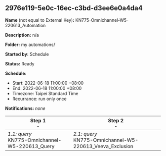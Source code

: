 ## 2976e119-5e0c-16ec-c3bd-d3ee6e0a4da4

**Name** (not equal to External Key)**:** KN775-Omnichannel-W5-220613_Automation

**Description:** n/a

**Folder:** my automations/

**Started by:** Schedule

**Status:** Ready

**Schedule:**

* Start: 2022-06-18 11:00:00 +08:00
* End: 2022-06-18 11:00:00 +08:00
* Timezone: Taipei Standard Time
* Recurrance: run only once

**Notifications:** _none_


| Step 1<br>_<small>-</small>_ | Step 2<br>_<small>-</small>_ |
| --- | --- |
| _1.1: query_<br>KN775-Omnichannel-W5-220613_Query | _2.1: query_<br>KN775-Omnichannel-W5-220613_Veeva_Exclusion |
